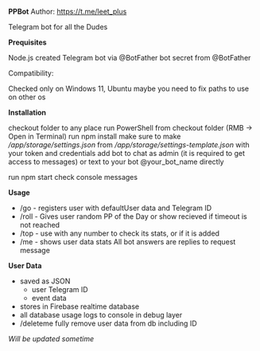 **PPBot**
Author: https://t.me/leet_plus

Telegram bot for all the Dudes

**Prequisites**

Node.js
created Telegram bot via @BotFather
bot secret from @BotFather

Compatibility:

Checked only on Windows 11, Ubuntu maybe you need to fix paths to use on other os

**Installation**

checkout folder to any place
run PowerShell from checkout folder (RMB -> Open in Terminal)
run npm install
make sure to make */app/storage/settings.json* from */app/storage/settings-template.json* with your token and credentials
add bot to chat as admin (it is required to get access to messages)
or text to your bot @your_bot_name directly

run npm start
check console messages

**Usage**

- /go - registers user with defaultUser data and Telegram ID
- /roll - Gives user random PP of the Day or show recieved if timeout is not reached
- /top - use with any number to check its stats, or if it is added
- /me - shows user data stats All bot answers are replies to request message

**User Data**

- saved as JSON
    - user Telegram ID
    - event data
- stores in Firebase realtime database
- all database usage logs to console in debug layer
- /deleteme fully remove user data from db including ID

*Will be updated sometime*